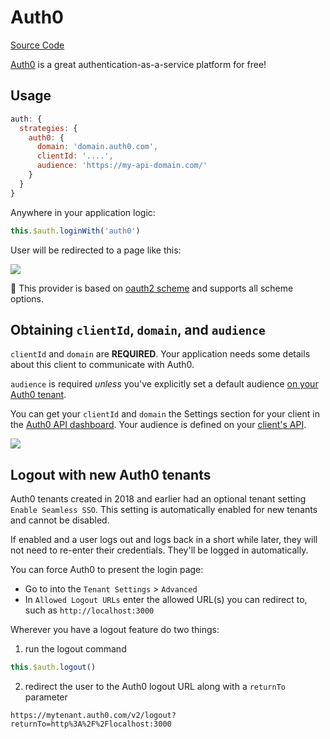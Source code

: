 # Auth0

[Source Code](https://github.com/nuxt-community/auth-module/blob/dev/lib/providers/auth0.js)

[Auth0](https://auth0.com) is a great authentication-as-a-service platform for free!

## Usage

```js
auth: {
  strategies: {
    auth0: {
      domain: 'domain.auth0.com',
      clientId: '....',
      audience: 'https://my-api-domain.com/'
    }
  }
}
```

Anywhere in your application logic:

```js
this.$auth.loginWith('auth0')
```

User will be redirected to a page like this:

<img align="center" src="https://cdn2.auth0.com/docs/media/articles/web/hosted-login.png">


💁 This provider is based on [oauth2 scheme](../schemes/oauth2.md) and supports all scheme options.

## Obtaining `clientId`, `domain`, and `audience`

`clientId` and `domain` are **REQUIRED**. Your application needs some details about this client to communicate with Auth0.

`audience` is required _unless_ you've explicitly set a default audience [on your Auth0 tenant](https://manage.auth0.com/#/tenant).

You can get your `clientId` and `domain` the Settings section for your client in the [Auth0 API dashboard](https://manage.auth0.com/#/applications). Your audience is defined on your [client's API](https://manage.auth0.com/#/apis).

<img align="center" src="https://cdn2.auth0.com/docs/media/articles/dashboard/client_settings.png">

## Logout with new Auth0 tenants

Auth0 tenants created in 2018 and earlier had an optional tenant setting  `Enable Seamless SSO`. This setting is automatically enabled for new tenants and cannot be disabled.

If enabled and a user logs out and logs back in a short while later, they will not need to re-enter their credentials. They'll be logged in automatically.

You can force Auth0 to present the login page:
* Go to into the `Tenant Settings` > `Advanced`
* In `Allowed Logout URLs` enter the allowed URL(s) you can redirect to, such as `http://localhost:3000`

Wherever you have a logout feature do two things:
  1. run the logout command
```js
this.$auth.logout()
```
  2. redirect the user to the Auth0 logout URL along with a `returnTo` parameter
```
https://mytenant.auth0.com/v2/logout?returnTo=http%3A%2F%2Flocalhost:3000
```
